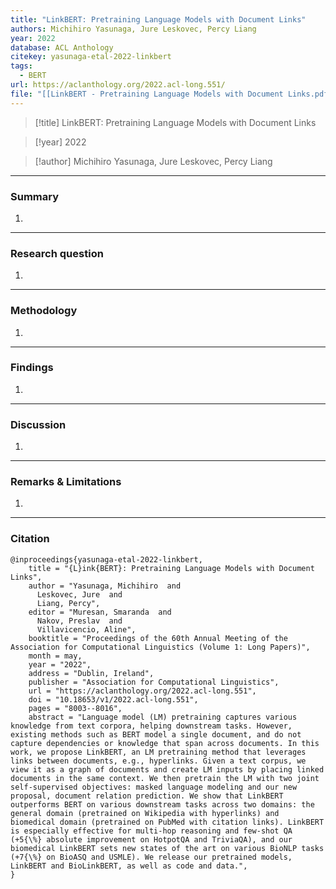 ```yaml
---
title: "LinkBERT: Pretraining Language Models with Document Links"
authors: Michihiro Yasunaga, Jure Leskovec, Percy Liang
year: 2022
database: ACL Anthology
citekey: yasunaga-etal-2022-linkbert
tags:
  - BERT
url: https://aclanthology.org/2022.acl-long.551/
file: "[[LinkBERT - Pretraining Language Models with Document Links.pdf]]"
---
```


>[!title]
LinkBERT: Pretraining Language Models with Document Links

>[!year]
2022

>[!author]
Michihiro Yasunaga, Jure Leskovec, Percy Liang


------------------------------------

### Summary
1. 

------------------------------------

### Research question
1. 

------------------------------------

### Methodology
1. 

------------------------------------

### Findings
1. 

------------------------------------

### Discussion
1. 

------------------------------------

### Remarks & Limitations
1. 

------------------------------------

### Citation

```
@inproceedings{yasunaga-etal-2022-linkbert,
    title = "{L}ink{BERT}: Pretraining Language Models with Document Links",
    author = "Yasunaga, Michihiro  and
      Leskovec, Jure  and
      Liang, Percy",
    editor = "Muresan, Smaranda  and
      Nakov, Preslav  and
      Villavicencio, Aline",
    booktitle = "Proceedings of the 60th Annual Meeting of the Association for Computational Linguistics (Volume 1: Long Papers)",
    month = may,
    year = "2022",
    address = "Dublin, Ireland",
    publisher = "Association for Computational Linguistics",
    url = "https://aclanthology.org/2022.acl-long.551",
    doi = "10.18653/v1/2022.acl-long.551",
    pages = "8003--8016",
    abstract = "Language model (LM) pretraining captures various knowledge from text corpora, helping downstream tasks. However, existing methods such as BERT model a single document, and do not capture dependencies or knowledge that span across documents. In this work, we propose LinkBERT, an LM pretraining method that leverages links between documents, e.g., hyperlinks. Given a text corpus, we view it as a graph of documents and create LM inputs by placing linked documents in the same context. We then pretrain the LM with two joint self-supervised objectives: masked language modeling and our new proposal, document relation prediction. We show that LinkBERT outperforms BERT on various downstream tasks across two domains: the general domain (pretrained on Wikipedia with hyperlinks) and biomedical domain (pretrained on PubMed with citation links). LinkBERT is especially effective for multi-hop reasoning and few-shot QA (+5{\%} absolute improvement on HotpotQA and TriviaQA), and our biomedical LinkBERT sets new states of the art on various BioNLP tasks (+7{\%} on BioASQ and USMLE). We release our pretrained models, LinkBERT and BioLinkBERT, as well as code and data.",
}
```
